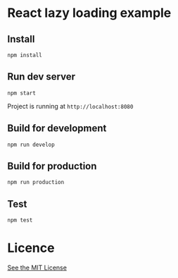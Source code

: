 # React lazy loading example

## Install

```
npm install
```

## Run dev server

```
npm start
```

Project is running at `http://localhost:8080`

## Build for development

```
npm run develop
```

## Build for production

```
npm run production
```

## Test

```
npm test
```

# Licence

[See the MIT License](http://opensource.org/licenses/MIT)
